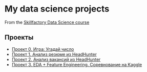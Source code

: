 # My data science projects
From the [Skillfactory Data Science course](https://skillfactory.ru/data-scientist)

## Проекты

* [Проект 0. Игра: Угадай число](https://github.com/VladkoBorziy/SFDS/tree/main/Game)
* [Проект 1. Анализ резюме из HeadHunter](https://github.com/VladkoBorziy/SFDS/blob/main/%D0%91%D0%BE%D1%80%D0%B7%D0%B0%D0%BA%D0%BE%D0%B2%D1%81%D0%BA%D0%B8%D0%B9%20%D0%92.%D0%95.%20Project%201.ipynb)
* [Проект 2. Анализ вакансий из HeadHunter](https://github.com/VladkoBorziy/SFDS/blob/main/PROJECT-2.pdf)
* [Проект 3. EDA + Feature Engineering. Соревнование на Kaggle](https://github.com/VladkoBorziy/SFDS/blob/main/PROJECT-3.ipynb)
